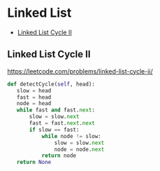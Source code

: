 # Linked List

 + [Linked List Cycle II](#linked-list-cycle-ii)
 
 ## Linked List Cycle II

https://leetcode.com/problems/linked-list-cycle-ii/

 ```python
def detectCycle(self, head):
    slow = head
    fast = head
    node = head
    while fast and fast.next:
        slow = slow.next
        fast = fast.next.next
        if slow == fast:
            while node != slow:
                slow = slow.next
                node = node.next
            return node
    return None
    
 ```